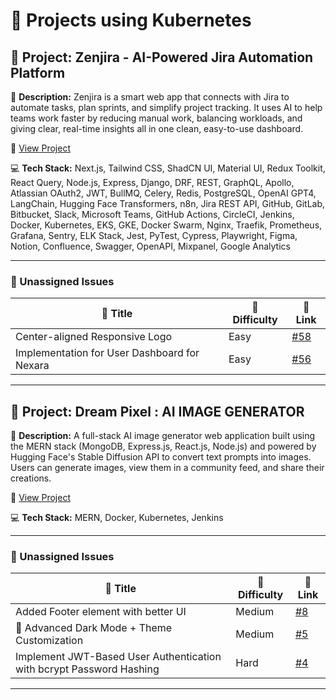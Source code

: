 # 🚀 Projects using Kubernetes

## 📌 Project: Zenjira - AI-Powered Jira Automation Platform

📝 **Description:** Zenjira is a smart web app that connects with Jira to automate tasks, plan sprints, and simplify project tracking. It uses AI to help teams work faster by reducing manual work, balancing workloads, and giving clear, real-time insights all in one clean, easy-to-use dashboard.

🔗 [View Project](https://github.com/Promptzy/Zenjira)

💻 **Tech Stack:** Next.js, Tailwind CSS, ShadCN UI, Material UI, Redux Toolkit, React Query, Node.js, Express, Django, DRF, REST, GraphQL, Apollo, Atlassian OAuth2, JWT, BullMQ, Celery, Redis, PostgreSQL, OpenAI GPT4, LangChain, Hugging Face Transformers, n8n, Jira REST API, GitHub, GitLab, Bitbucket, Slack, Microsoft Teams, GitHub Actions, CircleCI, Jenkins, Docker, Kubernetes, EKS, GKE, Docker Swarm, Nginx, Traefik, Prometheus, Grafana, Sentry, ELK Stack, Jest, PyTest, Cypress, Playwright, Figma, Notion, Confluence, Swagger, OpenAPI, Mixpanel, Google Analytics

---

### 🐛 Unassigned Issues

| 🔖 Title | 🎯 Difficulty | 🔗 Link |
|----------|----------------|---------|
| Center-aligned Responsive Logo | Easy | [#58](https://github.com/Promptzy/Nexara/pull/58) |
| Implementation for User Dashboard for Nexara | Easy | [#56](https://github.com/Promptzy/Nexara/issues/56) |

---

## 📌 Project: Dream Pixel : AI IMAGE GENERATOR

📝 **Description:** A full-stack AI image generator web application built using the MERN stack (MongoDB, Express.js, React.js, Node.js) and powered by Hugging Face's Stable Diffusion API to convert text prompts into images. Users can generate images, view them in a community feed, and share their creations.

🔗 [View Project](https://github.com/SanmathiSedhupathi/AI_IMAGE_GENERATOR_MERN)

💻 **Tech Stack:** MERN, Docker, Kubernetes, Jenkins

---

### 🐛 Unassigned Issues

| 🔖 Title | 🎯 Difficulty | 🔗 Link |
|----------|----------------|---------|
| Added Footer element with better UI | Medium | [#8](https://github.com/SanmathiSedhupathi/AI_IMAGE_GENERATOR_MERN/pull/8) |
| 🌙 Advanced Dark Mode + Theme Customization | Medium | [#5](https://github.com/SanmathiSedhupathi/AI_IMAGE_GENERATOR_MERN/issues/5) |
| Implement JWT-Based User Authentication with bcrypt Password Hashing | Hard | [#4](https://github.com/SanmathiSedhupathi/AI_IMAGE_GENERATOR_MERN/issues/4) |

---

